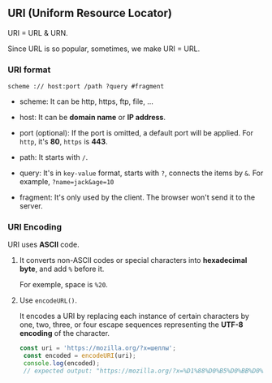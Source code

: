 ## URI (Uniform Resource Locator)

URI = URL & URN.

Since URL is so popular, sometimes, we make URI = URL.

### URI format

```code
scheme :// host:port /path ?query #fragment
```

- scheme: It can be http, https, ftp, file, ...

- host: It can be **domain name** or **IP address**.

- port (optional): If the port is omitted, a default port will be applied. For `http`, it's **80**, `https` is **443**.

- path: It starts with `/`.

- query: It's in `key-value` format, starts with `?`, connects the items by `&`. For example, `?name=jack&age=10`

- fragment: It's only used by the client. The browser won't send it to the server.

### URI Encoding

URI uses **ASCII** code.

1. It converts non-ASCII codes or special characters into **hexadecimal byte**, and add `%` before it.

    For exemple, space is `%20`.

2. Use `encodeURL()`.

   It encodes a URI by replacing each instance of certain characters by one, two, three, or four escape sequences representing the **UTF-8 encoding** of the character.

   ```javascript
   const uri = 'https://mozilla.org/?x=шеллы';
    const encoded = encodeURI(uri);
    console.log(encoded);
    // expected output: "https://mozilla.org/?x=%D1%88%D0%B5%D0%BB%D0%BB%D1%8B"
   ```